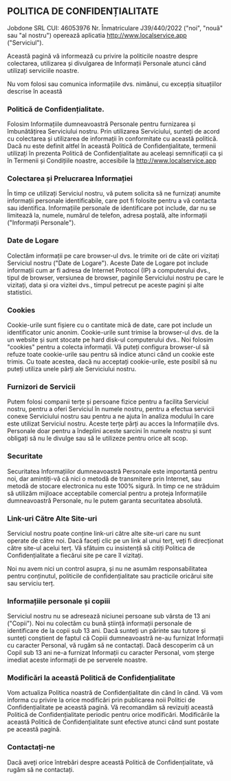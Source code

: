 ## **POLITICA DE CONFIDENȚIALITATE**

Jobdone SRL CUI: 46053976 Nr. Înmatriculare J39/440/2022
 ("noi", "nouă" sau "al nostru") operează aplicatia http://www.localservice.app ("Serviciul").

Această pagină vă informează cu privire la politicile noastre despre colectarea, utilizarea și divulgarea de Informații Personale atunci când utilizați serviciile noastre.

Nu vom folosi sau comunica informațiile dvs. nimănui, cu excepția situațiilor descrise în această

### **Politică de Confidențialitate.**

Folosim Informațiile dumneavoastră Personale pentru furnizarea și îmbunătățirea Serviciului nostru. Prin utilizarea Serviciului, sunteți de acord cu colectarea și utilizarea de informații în conformitate cu această politică. Dacă nu este definit altfel în această Politică de Confidențialitate, termenii utilizați în prezenta Politică de Confidențialitate au aceleași semnificații ca și în Termenii și Condițiile noastre, accesibile la http://www.localservice.app

### **Colectarea și Prelucrarea Informației**

În timp ce utilizați Serviciul nostru, vă putem solicita să ne furnizați anumite informații personale identificabile, care pot fi folosite pentru a vă contacta sau identifica. Informațiile personale de identificare pot include, dar nu se limitează la, numele, numărul de telefon, adresa poștală, alte informații ("Informații Personale").

### **Date de Logare**

Colectăm informații pe care browser-ul dvs. le trimite ori de câte ori vizitați Serviciul nostru ("Date de Logare"). Aceste Date de Logare pot include informații cum ar fi adresa de Internet Protocol (IP) a computerului dvs., tipul de browser, versiunea de browser, paginile Serviciului nostru pe care le vizitați, data și ora vizitei dvs., timpul petrecut pe aceste pagini și alte statistici.

### **Cookies**

Cookie-urile sunt fișiere cu o cantitate mică de date, care pot include un identificator unic anonim. Cookie-urile sunt trimise la browser-ul dvs. de la un website și sunt stocate pe hard disk-ul computerului dvs.. Noi folosim "cookies" pentru a colecta informații. Vă puteți configura browser-ul să refuze toate cookie-urile sau pentru să indice atunci când un cookie este trimis. Cu toate acestea, dacă nu acceptați cookie-urile, este posibil să nu puteți utiliza unele părți ale Serviciului nostru.

### **Furnizori de Servicii**

Putem folosi companii terțe și persoane fizice pentru a facilita Serviciul nostru, pentru a oferi Serviciul în numele nostru, pentru a efectua servicii conexe Serviciului nostru sau pentru a ne ajuta în analiza modului în care este utilizat Serviciul nostru.
 Aceste terțe părți au acces la Informațiile dvs. Personale doar pentru a îndeplini aceste sarcini în numele nostru și sunt obligați să nu le divulge sau să le utilizeze pentru orice alt scop.

### **Securitate**

Securitatea Informațiilor dumneavoastră Personale este importantă pentru noi, dar amintiți-vă că nici o metodă de transmitere prin Internet, sau metodă de stocare electronica nu este 100% sigură. In timp ce ne străduim să utilizăm mijloace acceptabile comercial pentru a proteja Informațiile dumneavoastră Personale, nu le putem garanta securitatea absolută.

### **Link-uri Către Alte Site-uri**

Serviciul nostru poate conține link-uri către alte site-uri care nu sunt operate de către noi. Dacă faceți clic pe un link al unui terț, veți fi direcționat către site-ul acelui terț. Vă sfătuim cu insistență să citiți Politica de Confidențialitate a fiecărui site pe care îl vizitați.

Noi nu avem nici un control asupra, și nu ne asumăm responsabilitatea pentru conținutul, politicile de confidențialitate sau practicile oricărui site sau serviciu terț.

### **Informațiile personale și copiii**

Serviciul nostru nu se adresează niciunei persoane sub vârsta de 13 ani ("Copii"). Noi nu colectăm cu bună știință informații personale de identificare de la copii sub 13 ani. Dacă sunteți un părinte sau tutore și sunteți conștient de faptul că Copiii dumneavoastră ne-au furnizat Informații cu caracter Personal, vă rugăm să ne contactați. Dacă descoperim că un Copil sub 13 ani ne-a furnizat Informații cu caracter Personal, vom șterge imediat aceste informații de pe serverele noastre.

### **Modificări la această Politică de Confidențialitate**

Vom actualiza Politica noastră de Confidențialitate din când în când. Vă vom informa cu privire la orice modificări prin publicarea noii Politici de Confidențialitate pe această pagină. Vă recomandăm să revizuiți această Politică de Confidențialitate periodic pentru orice modificări. Modificările la această Politică de Confidențialitate sunt efective atunci când sunt postate pe această pagină.

### **Contactați-ne**

Dacă aveți orice întrebări despre această Politică de Confidențialitate, vă rugăm să ne contactați.
